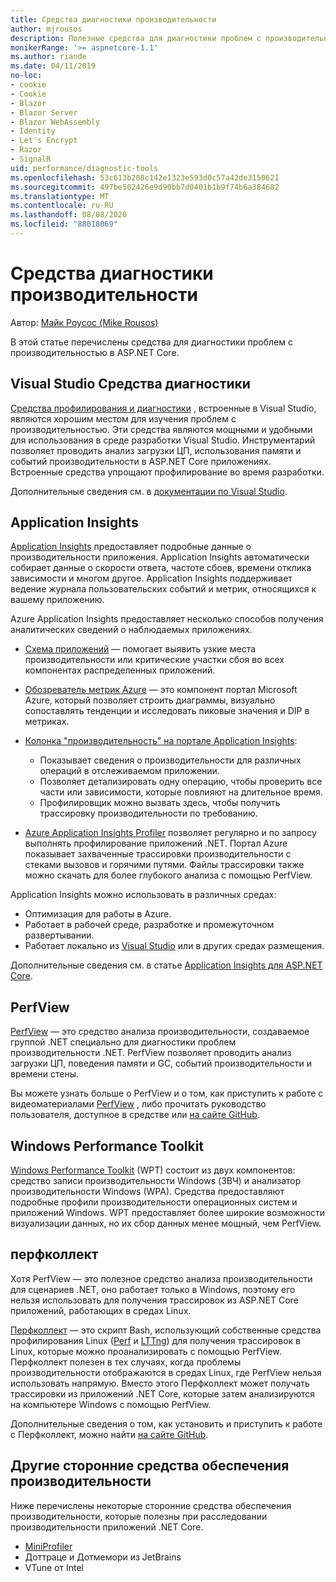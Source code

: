 ```yaml
---
title: Средства диагностики производительности
author: mjrousos
description: Полезные средства для диагностики проблем с производительностью в ASP.NET Core приложениях.
monikerRange: '>= aspnetcore-1.1'
ms.author: riande
ms.date: 04/11/2019
no-loc:
- cookie
- Cookie
- Blazor
- Blazor Server
- Blazor WebAssembly
- Identity
- Let's Encrypt
- Razor
- SignalR
uid: performance/diagnostic-tools
ms.openlocfilehash: 53c613b208c142e1323e593d0c57a42de3150621
ms.sourcegitcommit: 497be502426e9d90bb7d0401b1b9f74b6a384682
ms.translationtype: MT
ms.contentlocale: ru-RU
ms.lasthandoff: 08/08/2020
ms.locfileid: "88018069"
---
```

# <a name="performance-diagnostic-tools"></a>Средства диагностики производительности

Автор: [Майк Роусос (Mike Rousos)](https://github.com/mjrousos)

В этой статье перечислены средства для диагностики проблем с производительностью в ASP.NET Core.

## <a name="visual-studio-diagnostic-tools"></a>Visual Studio Средства диагностики

[Средства профилирования и диагностики](/visualstudio/profiling) , встроенные в Visual Studio, являются хорошим местом для изучения проблем с производительностью. Эти средства являются мощными и удобными для использования в среде разработки Visual Studio. Инструментарий позволяет проводить анализ загрузки ЦП, использования памяти и событий производительности в ASP.NET Core приложениях. Встроенные средства упрощают профилирование во время разработки.

Дополнительные сведения см. в [документации по Visual Studio](/visualstudio/profiling/profiling-overview).

## <a name="application-insights"></a>Application Insights

[Application Insights](/azure/application-insights/app-insights-overview) предоставляет подробные данные о производительности приложения. Application Insights автоматически собирает данные о скорости ответа, частоте сбоев, времени отклика зависимости и многом другое. Application Insights поддерживает ведение журнала пользовательских событий и метрик, относящихся к вашему приложению.

Azure Application Insights предоставляет несколько способов получения аналитических сведений о наблюдаемых приложениях.

- [Схема приложений](/azure/application-insights/app-insights-app-map) — помогает выявить узкие места производительности или критические участки сбоя во всех компонентах распределенных приложений.
- [Обозреватель метрик Azure](/azure/azure-monitor/platform/metrics-getting-started) — это компонент портал Microsoft Azure, который позволяет строить диаграммы, визуально сопоставлять тенденции и исследовать пиковые значения и DIP в метриках.
- [Колонка "производительность" на портале Application Insights](/azure/application-insights/app-insights-tutorial-performance):

  - Показывает сведения о производительности для различных операций в отслеживаемом приложении.
  - Позволяет детализировать одну операцию, чтобы проверить все части или зависимости, которые повлияют на длительное время.
  - Профилировщик можно вызвать здесь, чтобы получить трассировку производительности по требованию.

- [Azure Application Insights Profiler](/azure/azure-monitor/app/profiler) позволяет регулярно и по запросу выполнять профилирование приложений .NET.  Портал Azure показывает захваченные трассировки производительности с стеками вызовов и горячими путями. Файлы трассировки также можно скачать для более глубокого анализа с помощью PerfView.

Application Insights можно использовать в различных средах:

- Оптимизация для работы в Azure.
- Работает в рабочей среде, разработке и промежуточном развертывании.
- Работает локально из [Visual Studio](/azure/application-insights/app-insights-visual-studio) или в других средах размещения.

Дополнительные сведения см. в статье [Application Insights для ASP.NET Core](/azure/application-insights/app-insights-asp-net-core).

## <a name="perfview"></a>PerfView

[PerfView](https://github.com/Microsoft/perfview) — это средство анализа производительности, создаваемое группой .NET специально для диагностики проблем производительности .NET. PerfView позволяет проводить анализ загрузки ЦП, поведения памяти и GC, событий производительности и времени стены.

Вы можете узнать больше о PerfView и о том, как приступить к работе с видеоматериалами [PerfView](https://channel9.msdn.com/Series/PerfView-Tutorial) , либо прочитать руководство пользователя, доступное в средстве или [на сайте GitHub](https://github.com/Microsoft/perfview).

## <a name="windows-performance-toolkit"></a>Windows Performance Toolkit

[Windows Performance Toolkit](/windows-hardware/test/wpt/) (WPT) состоит из двух компонентов: средство записи производительности Windows (ЗВЧ) и анализатор производительности Windows (WPA). Средства предоставляют подробные профили производительности операционных систем и приложений Windows. WPT предоставляет более широкие возможности визуализации данных, но их сбор данных менее мощный, чем PerfView.

## <a name="perfcollect"></a>перфколлект

Хотя PerfView — это полезное средство анализа производительности для сценариев .NET, оно работает только в Windows, поэтому его нельзя использовать для получения трассировок из ASP.NET Core приложений, работающих в средах Linux.

[Перфколлект](https://github.com/dotnet/coreclr/blob/master/Documentation/project-docs/linux-performance-tracing.md) — это скрипт Bash, использующий собственные средства профилирования Linux ([Perf](https://perf.wiki.kernel.org/index.php/Main_Page) и [LTTng](https://lttng.org/)) для получения трассировок в Linux, которые можно проанализировать с помощью PerfView. Перфколлект полезен в тех случаях, когда проблемы производительности отображаются в средах Linux, где PerfView нельзя использовать напрямую. Вместо этого Перфколлект может получать трассировки из приложений .NET Core, которые затем анализируются на компьютере Windows с помощью PerfView.

Дополнительные сведения о том, как установить и приступить к работе с Перфколлект, можно найти [на сайте GitHub](https://github.com/dotnet/coreclr/blob/master/Documentation/project-docs/linux-performance-tracing.md).

## <a name="other-third-party-performance-tools"></a>Другие сторонние средства обеспечения производительности

Ниже перечислены некоторые сторонние средства обеспечения производительности, которые полезны при расследовании производительности приложений .NET Core.

- [MiniProfiler](https://miniprofiler.com/)
- Доттраце и Дотмемори из JetBrains
- VTune от Intel
